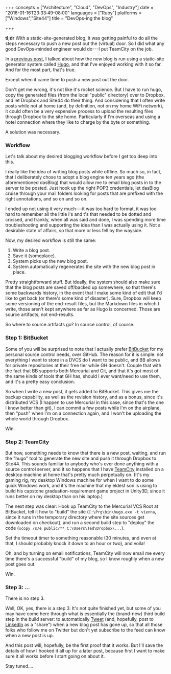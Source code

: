 +++
concepts = ["Architecture", "Cloud", "DevOps", "Industry"]
date = "2016-01-16T23:33:49-08:00"
languages = ["Ruby"]
platforms = ["Windows","Site44"]
title = "DevOps-ing the blog"

+++

**tl;dr** With a static-site-generated blog, it was getting painful to do all the steps necessary to
push a new post out the (virtual) door. So I did what any good DevOps-minded engineer would do---I
put TeamCity on the job.

<!--more-->

In a [previous post](http://blogs.tedneward.com/post/more-blog-notes/), I talked about how the new blog
is run using a static-site generator system called [Hugo](https://gohugo.io), and that I've enjoyed
working with it so far. And for the most part, that's true.

Except when it came time to push a new post out the door.

Don't get me wrong, it's not like it's rocket science. But I have to run hugo, copy the generated files
(from the local "public" directory) over to Dropbox, and let Dropbox and Site44 do their thing. And 
considering that I often write posts while not at home (and, by definition, not on my home
WiFi network), it could often be a very expensive process to upload the resulting files through
Dropbox to the site home. Particularly if I'm overseas and using a hotel connection where they like
to charge by the byte or something.

A solution was necessary.

### Workflow
Let's talk about my desired blogging workflow before I get too deep into this.

I really like the idea of writing blog posts while offline. So much so, in fact, that I deliberately
chose to adopt a blog engine ten years ago (the aforementioned dasBlog) that would allow me to
email blog posts in to the server to be posted. Just hook up the right POP3 credentials, let dasBlog
cruise through your mail folders looking for posts that are prefixed with the right annotations, and
so on and so on.

I ended up not using it very much---it was too hard to format, it was too hard to remember all the
little i's and t's that needed to be dotted and crossed, and frankly, when all was said and done, I
was spending more time troubleshooting and supporting the idea than I was actually using it. Not a
desirable state of affairs, so that more or less fell by the wayside.

Now, my desired workflow is still the same:

1. Write a blog post.
2. Save it (someplace).
3. System picks up the new blog post.
4. System automatically regenerates the site with the new blog post in place.

Pretty straightforward stuff. But ideally, the system should also make sure that the blog posts are
saved off/backed up somewhere, so that there's some backwards history, in the event that I make
some kind of edit that I'd like to get back (or there's some kind of disaster). Sure, Dropbox will
keep some versioning of the end-result files, but the Markdown files in which I write, those aren't
kept anywhere as far as Hugo is concerned. Those are source artifacts, not end-results.

So where to source artifacts go? In source control, of course.

### Step 1: BitBucket
Some of you will be surprised to note that I actually prefer [BitBucket](https://www.bitbucket.org)
for my personal source control needs, over GitHub. The reason for it is simple: not everything I want
to store in a DVCS do I want to be public, and BB allows for private repositories at their free tier
while GH doesn't. Couple that with the fact that BB supports both Mercurial and Git, and that it's
got most of the same kinds of tools that GH has, should I ever want/need to use them, and it's a
pretty easy conclusion.

So when I write a new post, it gets added to BitBucket. This gives me the backup capability, as well
as the revision history, and as a bonus, since it's distributed VCS (I happen to use Mercurial in
this case, since that's the one I know better than git), I can commit a few posts while I'm on the
airplane, then "push" when I'm on a connection again, and I won't be uploading the whole world
through Dropbox.

Win.

### Step 2: TeamCity
But now, something needs to know that there is a new post, waiting, and run the "hugo" tool to
generate the new site and push it through Dropbox to Site44. This sounds familiar to anybody
who's ever done anything with a source control server, and it so happens that I have
[TeamCity](https://www.jetbrains.com/teamcity/) installed on a desktop machine at home that's
pretty much perpetually on. (It's my gaming rig, my desktop Windows machine for when I want to
do some quick Windows work, and it's the machine that my eldest son is using to build his
capstone graduation-requirement game project in Unity3D, since it runs better on my desktop
than on his laptop.)

The next step was clear: Hook up TeamCity to the Mercurial VCS Root at BitBucket, tell it how
to "build" the site (`C:\Prg\bin\hugo.exe -t vienna`, since it runs in the temporary directory
where the site sources get downloaded on checkout), and run a second build step to "deploy"
the code (`xcopy /s/e public/** C:\Users\Ted\Dropbox\...`).

Set the timeout timer to something reasonable (30 minutes, and even at that, I should probably
knock it down to an hour or two), and voila!

Oh, and by turning on email notifications, TeamCity will now email me every time there's a
successful "build" of my blog, so I know roughly when a new post goes out.

Win.

### Step 3: ...
There is no step 3.

Well, OK, yes, there is a step 3. It's not quite finished yet, but some of you may have come
here through what is essentially the (brand-new) third build step in the build server: to
automatically [Tweet](http://www.twitter.com/tedneward) (and, hopefully, post to 
[LinkedIn](http://www.linkedin.com) as a "share") when a new blog post has gone up, so that
all those folks who follow me on Twitter but don't yet subscribe to the feed can know when
a new post is up.

And this post will, hopefully, be the first proof that it works. But I'll save the details
of how I hooked it all up for a later post, because first I want to make sure it all works
before I start going on about it.

Stay tuned....


